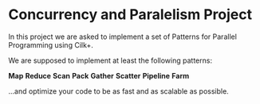 # Concurrency and Paralelism Project


 In this project we are asked to implement a set of Patterns for Parallel Programming using Cilk+.
 
 We are supposed to implement at least the following patterns: 
 
  **Map**
  **Reduce**
  **Scan** 
  **Pack** 
  **Gather** 
  **Scatter**
  **Pipeline** 
  **Farm** 
    
  ...and optimize your code to be as fast and as scalable as possible.
